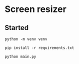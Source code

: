 # Screen resizer

## Started

``` python -m venv venv ```

``` pip install -r requirements.txt ```

``` python main.py ```

